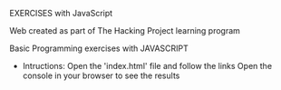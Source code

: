 EXERCISES with JavaScript

Web created as part of The Hacking Project learning program

Basic Programming exercises with JAVASCRIPT

* Intructions:  Open the 'index.html' file and follow the links
                Open the console in your browser to see the results
